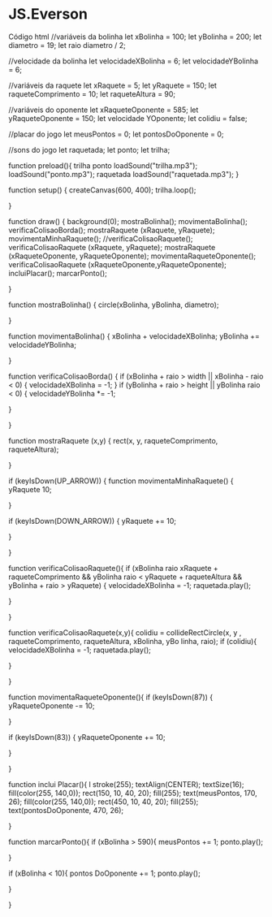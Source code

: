 # JS.Everson
Código html
//variáveis da bolinha 
let xBolinha = 100; 
let yBolinha = 200;
let diametro = 19; 
let raio diametro / 2;

//velocidade da bolinha 
let velocidadeXBolinha = 6; 
let velocidadeYBolinha = 6;

//variáveis da raquete let xRaquete = 5; 
let yRaquete = 150; 
let raqueteComprimento = 10; 
let raqueteAltura = 90;

//variáveis do oponente 
let xRaqueteOponente = 585; 
let yRaqueteOponente = 150;
let velocidade YOponente;
let colidiu = false;

//placar do jogo let meusPontos = 0; 
let pontosDoOponente = 0;

//sons do jogo let raquetada;
let ponto;
let trilha;

function preload(){ 
trilha ponto loadSound("trilha.mp3"); 
loadSound("ponto.mp3"); 
raquetada loadSound("raquetada.mp3"); 
}

function setup() {
createCanvas(600, 400); trilha.loop();

}

function draw() {
background(0);
mostraBolinha();
movimentaBolinha();
verificaColisaoBorda();
mostraRaquete (xRaquete, yRaquete);
movimentaMinhaRaquete();
//verificaColisaoRaquete();
verificaColisaoRaquete (xRaquete, yRaquete);
mostraRaquete (xRaqueteOponente, yRaqueteOponente);
movimentaRaqueteOponente();
verificaColisaoRaquete (xRaqueteOponente,yRaqueteOponente);
incluiPlacar();
marcarPonto();

}

function mostraBolinha() {
circle(xBolinha, yBolinha, diametro);

}

function movimentaBolinha() {
xBolinha + velocidadeXBolinha;
yBolinha += velocidadeYBolinha;

}

function verificaColisaoBorda() {
if (xBolinha + raio > width || xBolinha -
raio < 0) {
velocidadeXBolinha = -1;
} if (yBolinha + raio > height || yBolinha
raio < 0) {
velocidadeYBolinha *= -1;

}

}

function mostraRaquete (x,y) {
rect(x, y, raqueteComprimento, raqueteAltura);

}

if (keyIsDown(UP_ARROW)) {
function movimentaMinhaRaquete() {
yRaquete 10;

}

if (keyIsDown(DOWN_ARROW)) {
yRaquete += 10;

}

}

function verificaColisaoRaquete(){
if (xBolinha raio xRaquete + raqueteComprimento && yBolinha raio < yRaquete + raqueteAltura && yBolinha + raio > yRaquete) {
velocidadeXBolinha = -1;
raquetada.play();

}

}

function verificaColisaoRaquete(x,y){
colidiu = collideRectCircle(x, y , raqueteComprimento, raqueteAltura, xBolinha, yBo linha, raio);
if (colidiu){
velocidadeXBolinha = -1;
raquetada.play();

}

}

function movimentaRaqueteOponente(){
if (keyIsDown(87)) {
yRaqueteOponente -= 10;

}

if (keyIsDown(83)) {
yRaqueteOponente += 10;

}

}

function inclui Placar(){
l
stroke(255);
textAlign(CENTER);
textSize(16); fill(color(255, 140,0));
rect(150, 10, 40, 20);
fill(255);
text(meusPontos, 170, 26);
fill(color(255, 140,0));
rect(450, 10, 40, 20);
fill(255);
text(pontosDoOponente, 470, 26);

}

function marcarPonto(){ if (xBolinha > 590){
meusPontos += 1;
ponto.play();

}

if (xBolinha < 10){
pontos DoOponente += 1;
ponto.play();

}

}
